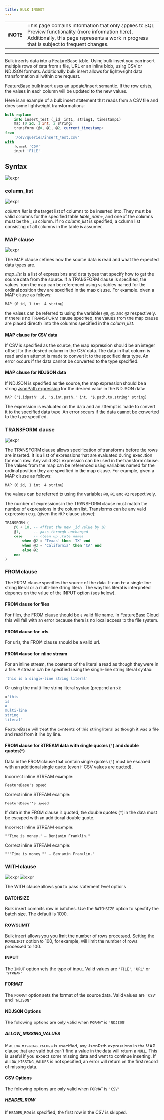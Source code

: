```yaml
---
title: BULK INSERT
---
```


| | |
|-|-|
| **ℹ️NOTE** | This page contains information that only applies to SQL Preview functionality (more information [here](/sql-preview/sql-preview)). Additionally, this page represents a work in progress that is subject to frequent changes. |

---

Bulk inserts data into a FeatureBase table. Using bulk insert you can insert multiple rows of data from a file, URL or an inline blob, using CSV or NDJSON formats. Additionally bulk insert allows for lightweight data transformation all within one request.

FeatureBase bulk insert uses an update/insert semantic. If the row exists, the values in each column will be updated to the new values.

Here is an example of a bulk insert statement that reads from a CSV file and does some lightweight transformations:

```sql
bulk replace
    into insert_test (_id, int1, string1, timestamp1) 
    map (0 id, 1 int, 2 string)
    transform (@0, @1, @2, current_timestamp) 
from 
    '/dev/queries/insert_test.csv' 
with
    format 'CSV'
    input 'FILE';
```

## Syntax

![expr](/img/sql/bulk_insert_stmt.svg)

### column_list

![expr](/img/sql/column_list.svg)

_column_list_ is the target list of columns to be inserted into. They must be valid columns for the specified table _table_name_, and one of the columns must be the `_id` column. If no _column_list_ is specified, a column list consisting of all columns in the table is assumed.

### MAP clause

![expr](/img/sql/map_list.svg)

The MAP clause defines how the source data is read and what the expected data types are.

_map_list_ is a list of expressions and data types that specify how to get the source data from the source. If a TRANSFORM clause is specified, the values from the map can be referenced using variables named for the ordinal position they are specified in the map clause. For example, given a MAP clause as follows:

`MAP (0 id, 1 int, 4 string)`

the values can be referred to using the variables `@0`, `@1` and `@2` respectively. If there is no TRANSFORM clause specified, the values from the map clause are placed directly into the columns specified in the _column_list_.


#### MAP clause for CSV data

If CSV is specified as the source, the map expression should be an integer offset for the desired column in the CSV data. The data in that column is read and an attempt is made to convert it to the specified data type. An error occurs if the data cannot be converted to the type specified.

#### MAP clause for NDJSON data

If NDJSON is specified as the source, the map expression should be a string [JsonPath expression](https://goessner.net/articles/JsonPath/index.html#e2) for the desired value in the NDJSON data:

`MAP ('$.idpath' id, '$.int.path.' int, '$.path.to.string' string)`

 The expression is evaluated on the data and an attempt is made to convert it to the specified data type. An error occurs if the data cannot be converted to the type specified.

### TRANSFORM clause

![expr](/img/sql/value_list.svg)

The TRANSFORM clause allows specification of transforms before the rows are inserted. It is a list of expressions that are evaluated during execution for each row. Any valid SQL expression can be used in the transform clause. The values from the map can be referenced using variables named for the ordinal position they are specified in the map clause. For example, given a MAP clause as follows:

`MAP (0 id, 1 int, 4 string)`

the values can be referred to using the variables `@0`, `@1` and `@2` respectively.

The number of expressions in the TRANSFORM clause must match the number of expressions in the column list. Transforms can be any valid expression e.g. (given the `MAP` clause above):

```sql
TRANSFORM (
    @0 + 10, -- offset the new _id value by 10
    @1,      -- pass through unchanged
    case     -- clean up state names
        when @2 = 'Texas' then 'TX' end
        when @2 = 'California' then 'CA' end
        else @2
    end
)
```


### FROM clause

The FROM clause specifies the source of the data. It can be a single line string literal or a multi-line string literal. The way this literal is interpreted depends on the value of the INPUT option (ses below).

#### FROM clause for files

For files, the FROM clause should be a valid file name. In FeatureBase Cloud this will fail with an error because there is no local access to the file system.

#### FROM clause for urls

For urls, the FROM clause should be a valid url.

#### FROM clause for inline stream

For an inline stream, the contents of the literal a read as though they were in a file. A stream can be specified using the single-line string literal syntax:

```sql
'this is a single-line string literal'
```

Or using the multi-line string literal syntax (prepend an `x`):

```sql
x'this
is
a
multi-line
string
literal'
```

FeatureBase will treat the contents of this string literal as though it was a file and read from it line by line.

#### FROM clause for STREAM data with single quotes (`'`) and double quotes(`"`)

Data in the FROM clause that contain single quotes (`'`) must be escaped with an additional single quote (even if CSV values are quoted). 

Incorrect inline STREAM example:

`FeatureBase's speed`

Correct inline STREAM example:

`FeatureBase''s speed`

If data in the FROM clause is quoted, the double quotes (`"`) in the data must be escaped with an additional double quote.

Incorrect inline STREAM example:

`""Time is money." – Benjamin Franklin."`

Correct inline STREAM example:

`"""Time is money."" – Benjamin Franklin."`

### WITH clause

![expr](/img/sql/bulk_insert_options.svg)
![expr](/img/sql/bulk_insert_option.svg)

The WITH clause allows you to pass statement level options

#### BATCHSIZE

Bulk insert commits row in batches. Use the `BATCHSIZE` option to specfify the batch size. The default is 1000.

#### ROWSLIMIT

Bulk insert allows you you limit the number of rows processed. Setting the `ROWSLIMIT` option to 100, for example, will limit the number of rows processed to 100.

#### INPUT

The `INPUT` option sets the type of input. Valid values are `'FILE'`, `'URL'` or `'STREAM'`

#### FORMAT

The `FORMAT` option sets the format of the source data. Valid values are `'CSV'` and `'NDJSON'`

#### NDJSON Options

The following options are only valid when `FORMAT` is `'NDJSON'`

##### ALLOW_MISSING_VALUES

If `ALLOW_MISSING_VALUES` is specified, any JsonPath expressions in the MAP clause that are valid but can't find a value in the data will return a `NULL`. This is useful if you expect some missing data and want to continue inserting. If `ALLOW_MISSING_VALUES` is not specified, an error will return on the first record of missing data.

#### CSV Options

The following options are only valid when `FORMAT` is `'CSV'`

##### HEADER_ROW

If `HEADER_ROW` is specified, the first row in the CSV is skipped.